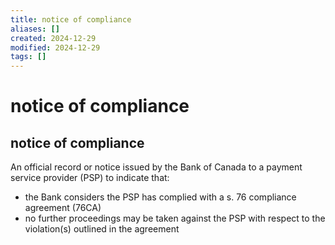 ```yaml
---
title: notice of compliance
aliases: []
created: 2024-12-29
modified: 2024-12-29
tags: []
---
```

# notice of compliance
## notice of compliance

An official record or notice issued by the Bank of Canada to a payment service provider (PSP) to indicate that:

- the Bank considers the PSP has complied with a s. 76 compliance agreement (76CA)
- no further proceedings may be taken against the PSP with respect to the violation(s) outlined in the agreement
